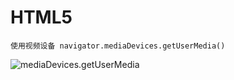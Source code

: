 # HTML5

    使用视频设备 navigator.mediaDevices.getUserMedia()
![mediaDevices.getUserMedia](https://developer.mozilla.org/zh-CN/docs/Web/API/MediaDevices/getUserMedia)